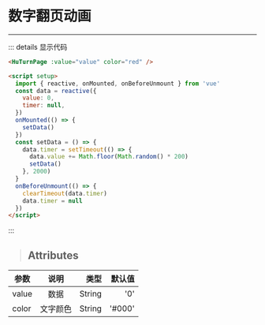 # 数字翻页动画

---

<HuTurnPage :value="value" color="red" />

<script setup>
import { reactive, onMounted,onBeforeUnmount } from "vue"
const data = reactive({
  value: 0,
  timer: null
})
onMounted(()=>{
  setData()
})
const setData = () => {
  data.timer = setTimeout(() => {
    data.value += Math.floor(Math.random() * 200)
    setData()
  }, 2000)
}
onBeforeUnmount(()=> {
   clearTimeout(data.timer)
   data.timer=null
})
</script>

::: details 显示代码

```html
<HuTurnPage :value="value" color="red" />

<script setup>
  import { reactive, onMounted, onBeforeUnmount } from 'vue'
  const data = reactive({
    value: 0,
    timer: null,
  })
  onMounted(() => {
    setData()
  })
  const setData = () => {
    data.timer = setTimeout(() => {
      data.value += Math.floor(Math.random() * 200)
      setData()
    }, 2000)
  }
  onBeforeUnmount(() => {
    clearTimeout(data.timer)
    data.timer = null
  })
</script>
```

:::

> ## Attributes

| 参数  |   说明   |   类型 | 默认值 |
| ----- | :------: | -----: | -----: |
| value |   数据   | String |    '0' |
| color | 文字颜色 | String | '#000' |
